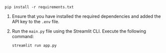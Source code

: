 
   ```
   pip install -r requirements.txt
   ```


1. Ensure that you have installed the required dependencies and added the API key to the `.env` file.

2. Run the `main.py` file using the Streamlit CLI. Execute the following command:
   ```
   streamlit run app.py
   ```

